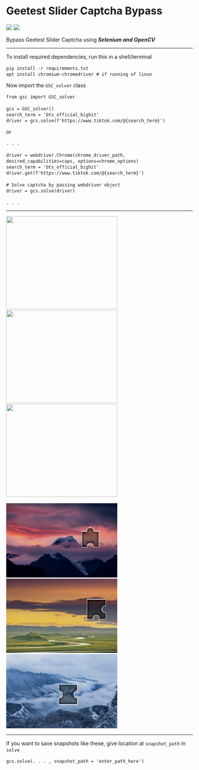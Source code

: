 # Geetest Slider Captcha Bypass
![](https://img.shields.io/badge/Python-Selenium-blue) ![](https://img.shields.io/badge/Python-OpenCV-yellow)


Bypass Geetest Slider Captcha using _**Selenium and OpenCV**_

<hr>
To install required dependencies, run this in a shell/terminal

```
pip install -r requirements.txt
apt install chromium-chromedriver # if running of linux
```

Now import the `GSC_solver` class

```
from gsc import GSC_solver

gcs = GSC_solver()
search_term = 'bts_official_bighit'
driver = gcs.solve(f'https://www.tiktok.com/@{search_term}')
```

or

```
. . .

driver = webdriver.Chrome(chrome_driver_path, desired_capabilities=caps, options=chrome_options)
search_term = 'bts_official_bighit'
driver.get(f'https://www.tiktok.com/@{search_term}')

# Solve captcha by passing webdriver object
driver = gcs.solve(driver)

. . .
```

<hr>
<p>
<img src="snapshot/0b8796d53da6cd73610cb336e2cc45da/captcha.gif" width="300" height="250" />
<img src="snapshot/0c2e924a9af52a7a17b90dd7dd2651ad/captcha.gif" width="300" height="250" />
<img src="snapshot/0c3222c9aa061ca1bac3d0af4e440866/captcha.gif" width="300" height="250" />
</p>
<p>
<img src="snapshot/0b8796d53da6cd73610cb336e2cc45da/process.gif" width="300" height="200" />
<img src="snapshot/0c2e924a9af52a7a17b90dd7dd2651ad/process.gif" width="300" height="200" />
<img src="snapshot/0c3222c9aa061ca1bac3d0af4e440866/process.gif" width="300" height="200" />
</p>
<hr>

If you want to save snapshots like these, give location at `snapshot_path` in `solve`

```
gcs.solve(. . . , snapshot_path = 'enter_path_here')
```
